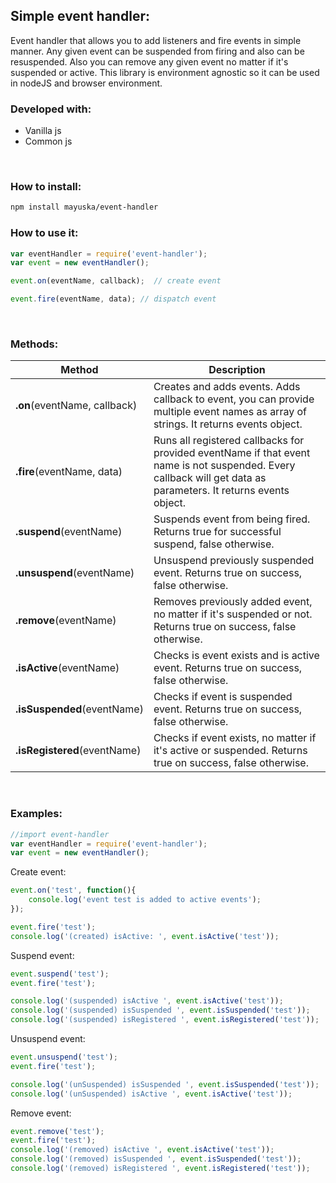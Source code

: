 ## Simple event handler:
Event handler that allows you to add listeners and fire events in simple manner. Any given event can be suspended from firing and also can be resuspended. 
Also you can remove any given event no matter if it's suspended or active. 
This library is environment agnostic so it can be used in nodeJS and browser environment.

### Developed with:
- Vanilla js
- Common js

<br/>

### How to install:
```bash
npm install mayuska/event-handler
```

### How to use it:
```javascript
var eventHandler = require('event-handler');
var event = new eventHandler();

event.on(eventName, callback);  // create event

event.fire(eventName, data); // dispatch event
```

<br/>

### Methods:

Method | Description 
--- | ---  
**.on**(eventName, callback)    | Creates and adds events. Adds callback to event, you can provide multiple event names as array of strings. It returns events object.
**.fire**(eventName, data)		|Runs all registered callbacks for provided eventName if that event name is not suspended. Every callback will get data as parameters. It returns events object.
**.suspend**(eventName)         | Suspends event from being fired. Returns true for successful suspend, false otherwise.
**.unsuspend**(eventName)       | Unsuspend previously suspended event. Returns true on success, false otherwise.
**.remove**(eventName)          | Removes previously added event, no matter if it's suspended or not. Returns true on success, false otherwise.
**.isActive**(eventName)        | Checks is event exists and is active event. Returns true on success, false otherwise.
**.isSuspended**(eventName)     | Checks if event is suspended event. Returns true on success, false otherwise.
**.isRegistered**(eventName)    | Checks if event exists, no matter if it's active or suspended. Returns true on success, false otherwise.


 <br/>

### Examples:

```javascript
//import event-handler
var eventHandler = require('event-handler');
var event = new eventHandler();
```

Create event:
```javascript
event.on('test', function(){
    console.log('event test is added to active events');
});

event.fire('test');
console.log('(created) isActive: ', event.isActive('test'));
```

Suspend event:
```javascript
event.suspend('test');
event.fire('test');

console.log('(suspended) isActive ', event.isActive('test'));
console.log('(suspended) isSuspended ', event.isSuspended('test'));
console.log('(suspended) isRegistered ', event.isRegistered('test'));
```

Unsuspend event:
```javascript
event.unsuspend('test');
event.fire('test');

console.log('(unSuspended) isSuspended ', event.isSuspended('test'));
console.log('(unSuspended) isActive ', event.isActive('test'));
```

Remove event:
```javascript
event.remove('test');
event.fire('test');
console.log('(removed) isActive ', event.isActive('test'));
console.log('(removed) isSuspended ', event.isSuspended('test'));
console.log('(removed) isRegistered ', event.isRegistered('test'));
```


